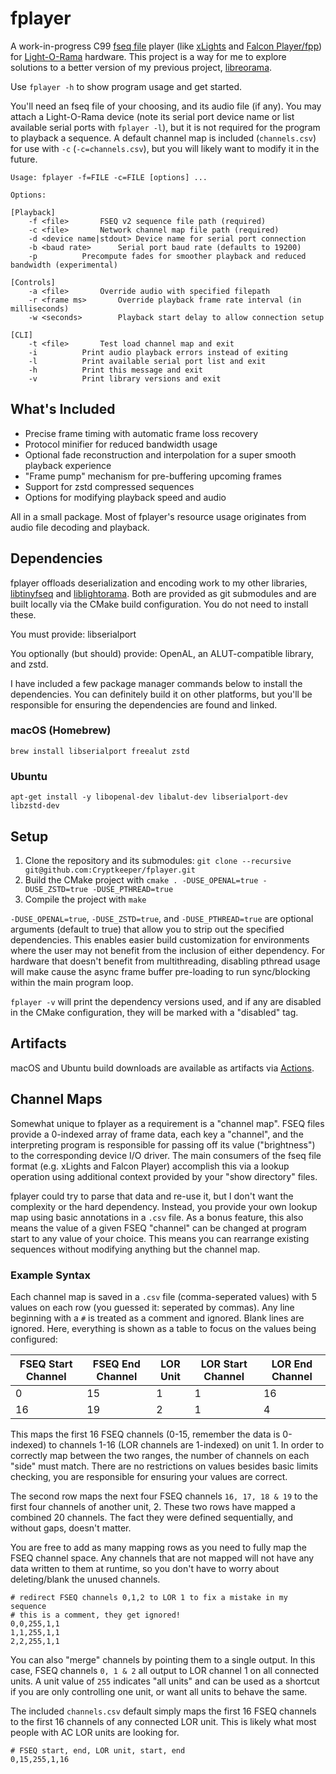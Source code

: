 # fplayer

A work-in-progress C99 [fseq file](http://github.com/Cryptkeeper/fseq-file-format) player (like [xLights](http://github.com/smeighan/xLights) and [Falcon Player/fpp](https://github.com/FalconChristmas/fpp)) for [Light-O-Rama](https://lightorama.com) hardware. This project is a way for me to explore solutions to a better version of my previous project, [libreorama](https://github.com/Cryptkeeper/libreorama).

Use `fplayer -h` to show program usage and get started.

You'll need an fseq file of your choosing, and its audio file (if any). You may attach a Light-O-Rama device (note its serial port device name or list available serial ports with `fplayer -l`), but it is not required for the program to playback a sequence. A default channel map is included (`channels.csv`) for use with `-c` (`-c=channels.csv`), but you will likely want to modify it in the future.

```
Usage: fplayer -f=FILE -c=FILE [options] ...

Options:

[Playback]
	-f <file>		FSEQ v2 sequence file path (required)
	-c <file>		Network channel map file path (required)
	-d <device name|stdout>	Device name for serial port connection
	-b <baud rate>		Serial port baud rate (defaults to 19200)
	-p			Precompute fades for smoother playback and reduced bandwidth (experimental)

[Controls]
	-a <file>		Override audio with specified filepath
	-r <frame ms>		Override playback frame rate interval (in milliseconds)
	-w <seconds>		Playback start delay to allow connection setup

[CLI]
	-t <file>		Test load channel map and exit
	-i			Print audio playback errors instead of exiting
	-l			Print available serial port list and exit
	-h			Print this message and exit
	-v			Print library versions and exit
```

## What's Included

- Precise frame timing with automatic frame loss recovery
- Protocol minifier for reduced bandwidth usage
- Optional fade reconstruction and interpolation for a super smooth playback experience
- "Frame pump" mechanism for pre-buffering upcoming frames
- Support for zstd compressed sequences
- Options for modifying playback speed and audio

All in a small package. Most of fplayer's resource usage originates from audio file decoding and playback.

## Dependencies

fplayer offloads deserialization and encoding work to my other libraries,
[libtinyfseq](https://github.com/Cryptkeeper/libtinyfseq) and
[liblightorama](https://github.com/Cryptkeeper/liblightorama). Both are provided as git submodules and are built locally via the CMake build configuration. You do not need to install these.

You must provide: libserialport

You optionally (but should) provide: OpenAL, an ALUT-compatible library, and zstd.

I have included a few package manager commands below to install the dependencies. You can definitely build it on other platforms, but you'll be responsible for ensuring the dependencies are found and linked.

### macOS (Homebrew)
```brew install libserialport freealut zstd```

### Ubuntu
```apt-get install -y libopenal-dev libalut-dev libserialport-dev libzstd-dev```

## Setup

1. Clone the repository and its submodules: `git clone --recursive git@github.com:Cryptkeeper/fplayer.git`
2. Build the CMake project with `cmake . -DUSE_OPENAL=true -DUSE_ZSTD=true -DUSE_PTHREAD=true`
3. Compile the project with `make`

`-DUSE_OPENAL=true`, `-DUSE_ZSTD=true`, and `-DUSE_PTHREAD=true` are optional arguments (default to true) that allow you to strip out the specified dependencies. This enables easier build customization for environments where the user may not benefit from the inclusion of either dependency. For hardware that doesn't benefit from multithreading, disabling pthread usage will make cause the async frame buffer pre-loading to run sync/blocking within the main program loop.

`fplayer -v` will print the dependency versions used, and if any are disabled in the CMake configuration, they will be marked with a "disabled" tag.

## Artifacts
macOS and Ubuntu build downloads are available as artifacts via [Actions](https://github.com/Cryptkeeper/fplayer/actions).

## Channel Maps
Somewhat unique to fplayer as a requirement is a "channel map". FSEQ files provide a 0-indexed array of frame data, each key a "channel", and the interpreting program is responsible for passing off its value ("brightness") to the corresponding device I/O driver. The main consumers of the fseq file format (e.g. xLights and Falcon Player) accomplish this via a lookup operation using additional context provided by your "show directory" files. 

fplayer could try to parse that data and re-use it, but I don't want the complexity or the hard dependency. Instead, you provide your own lookup map using basic annotations in a `.csv` file. As a bonus feature, this also means the value of a given FSEQ "channel" can be changed at program start to any value of your choice. This means you can rearrange existing sequences without modifying anything but the channel map.

### Example Syntax
Each channel map is saved in a `.csv` file (comma-seperated values) with 5 values on each row (you guessed it: seperated by commas). Any line beginning with a `#` is treated as a comment and ignored. Blank lines are ignored. Here, everything is shown as a table to focus on the values being configured:

| FSEQ Start Channel | FSEQ End Channel | LOR Unit | LOR Start Channel | LOR End Channel |
| --- | --- | --- | --- | --- |
| 0 | 15 | 1 | 1 | 16 |
| 16 | 19 | 2 | 1 | 4 |

This maps the first 16 FSEQ channels (0-15, remember the data is 0-indexed) to channels 1-16 (LOR channels are 1-indexed) on unit 1. In order to correctly map between the two ranges, the number of channels on each "side" must match. There are no restrictions on values besides basic limits checking, you are responsible for ensuring your values are correct.

The second row maps the next four FSEQ channels `16, 17, 18 & 19` to the first four channels of another unit, 2. These two rows have mapped a combined 20 channels. The fact they were defined sequentially, and without gaps, doesn't matter.

You are free to add as many mapping rows as you need to fully map the FSEQ channel space. Any channels that are not mapped will not have any data written to them at runtime, so you don't have to worry about deleting/blank the unused channels.

```
# redirect FSEQ channels 0,1,2 to LOR 1 to fix a mistake in my sequence
# this is a comment, they get ignored!
0,0,255,1,1
1,1,255,1,1
2,2,255,1,1
```

You can also "merge" channels by pointing them to a single output. In this case, FSEQ channels `0, 1 & 2` all output to LOR channel 1 on all connected units. A unit value of `255` indicates "all units" and can be used as a shortcut if you are only controlling one unit, or want all units to behave the same.

The included `channels.csv` default simply maps the first 16 FSEQ channels to the first 16 channels of any connected LOR unit. This is likely what most people with AC LOR units are looking for.

```
# FSEQ start, end, LOR unit, start, end
0,15,255,1,16
```
